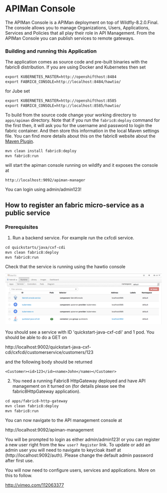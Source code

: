 # APIMan Console

The APIMan Console is a APIMan deployment on top of Wildfly-8.2.0.Final. The console
allows you to manage Organizations, Users, Applications, Services and Policies that
all play their role in API Management. From the APIMan Console you can publish services
to remote gateways.


### Building and running this Application

The application comes as source code and pre-built binaries with the fabric8 distribution. If
you are using Docker and Kubernetes then set
```
export KUBERNETES_MASTER=http://openshifthost:8484
export FABRIC8_CONSOLE=http://localhost:8484/hawtio/
```
for Jube set
```
export KUBERNETES_MASTER=http://openshifthost:8585
export FABRIC8_CONSOLE=http://localhost:8585/hawtio/
```
To build from the source code change your working directory to `apps/apiman` directory. Note that if you run the `fabric8:deploy` command for the first then, it will ask you for the username and password to login the fabric container. And then store this information in the local Maven settings file. You can find more details about this on the fabric8 website about the [Maven Plugin](http://fabric8.io/gitbook/mavenPlugin.html).
```
mvn clean install fabric8:deploy
mvn fabric8:run
```
will start the apiman console running on wildlfy and it exposes the console at
```
http://localhost:9092/apiman-manager
```
You can login using admin/admin123!


## How to register an fabric micro-service as a public service

### Prerequisites

1. Run a backend service. For example run the cxfcdi service.
```
cd quickstarts/java/cxf-cdi
mvn clean fabric8:deploy
mvn fabric8:run
```
Check that the service is running using the hawtio console

![cxfcdi-on-hawtio](images/cxfcdi.png "CXFCDI on Hawtio")

You should see a service with ID 'quickstart-java-cxf-cdi' and 1 pod. You should be able to do a GET on

http://localhost:9002/quickstart-java-cxf-cdi/cxfcdi/customerservice/customers/123

and the following body should be returned
```
<Customer><id>123</id><name>John</name></Customer>
```

2. You need a running Fabric8 HttpGateway deployed and have API management on it turned on (for details
please see the fabric8HttpGateway application). 

```
cd apps/fabric8-http-gateway
mvn clean fabric8:deploy 
mvn fabric8:run
```




You can now navigate to the API management console at

http://localhost:9092/apiman-management

You will be prompted to login as either admin/admin123! or you can register a new user right from the `New user? Register` link. To update or add an admin user you will need to navigate to keycloak itself at (http://localhost:9092/auth). Please change the default admin password after first use.

You will now need to configure users, services and applications. More on this to follow.

http://vimeo.com/112063377


